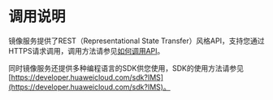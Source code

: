 # 调用说明<a name="ims_03_0102"></a>

镜像服务提供了REST（Representational State Transfer）风格API，支持您通过HTTPS请求调用，调用方法请参见[如何调用API](如何调用API.md)。

同时镜像服务还提供多种编程语言的SDK供您使用，SDK的使用方法请参见[https://developer.huaweicloud.com/sdk?IMS](https://developer.huaweicloud.com/sdk?IMS)。


